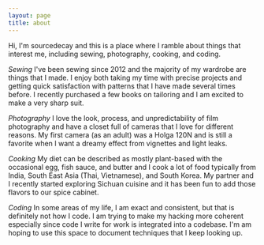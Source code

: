 ```yaml
---
layout: page
title: about
---
```


Hi, I'm sourcedecay and this is a place where I ramble about things that interest me, including sewing, photography, cooking, and coding.

_Sewing_
I've been sewing since 2012 and the majority of my wardrobe are things that I made. I enjoy both taking my time with precise projects and getting quick satisfaction with patterns that I have made several times before. I recently purchased a few books on tailoring and I am excited to make a very sharp suit.

_Photography_
I love the look, process, and unpredictability of film photography and have a closet full of cameras that I love for different reasons. My first camera (as an adult) was a Holga 120N and is still a favorite when I want a dreamy effect from vignettes and light leaks.

_Cooking_
My diet can be described as mostly plant-based with the occasional egg, fish sauce, and butter and I cook a lot of food typically from India, South East Asia (Thai, Vietnamese), and South Korea. My partner and I recently started exploring Sichuan cuisine and it has been fun to add those flavors to our spice cabinet.

_Coding_
In some areas of my life, I am exact and consistent, but that is definitely not how I code. I am trying to make my hacking more coherent especially since code I write for work is integrated into a codebase. I'm am hoping to use this space to document techniques that I keep looking up.
